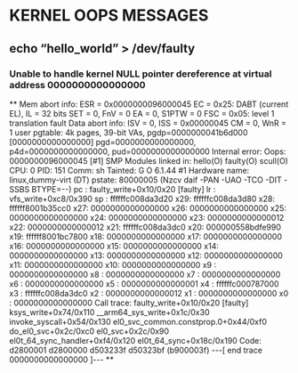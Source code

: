 # KERNEL OOPS MESSAGES
## echo “hello_world” > /dev/faulty
### Unable to handle kernel NULL pointer dereference at virtual address 0000000000000000
** Mem abort info:
  ESR = 0x0000000096000045
  EC = 0x25: DABT (current EL), IL = 32 bits
  SET = 0, FnV = 0
  EA = 0, S1PTW = 0
  FSC = 0x05: level 1 translation fault
Data abort info:
  ISV = 0, ISS = 0x00000045
  CM = 0, WnR = 1
user pgtable: 4k pages, 39-bit VAs, pgdp=0000000041b6d000
[0000000000000000] pgd=0000000000000000, p4d=0000000000000000, pud=0000000000000000
Internal error: Oops: 0000000096000045 [#1] SMP
Modules linked in: hello(O) faulty(O) scull(O)
CPU: 0 PID: 151 Comm: sh Tainted: G           O       6.1.44 #1
Hardware name: linux,dummy-virt (DT)
pstate: 80000005 (Nzcv daif -PAN -UAO -TCO -DIT -SSBS BTYPE=--)
pc : faulty_write+0x10/0x20 [faulty]
lr : vfs_write+0xc8/0x390
sp : ffffffc008da3d20
x29: ffffffc008da3d80 x28: ffffff8001b35cc0 x27: 0000000000000000
x26: 0000000000000000 x25: 0000000000000000 x24: 0000000000000000
x23: 0000000000000012 x22: 0000000000000012 x21: ffffffc008da3dc0
x20: 000000558bdfe990 x19: ffffff8001bc7800 x18: 0000000000000000
x17: 0000000000000000 x16: 0000000000000000 x15: 0000000000000000
x14: 0000000000000000 x13: 0000000000000000 x12: 0000000000000000
x11: 0000000000000000 x10: 0000000000000000 x9 : 0000000000000000
x8 : 0000000000000000 x7 : 0000000000000000 x6 : 0000000000000000
x5 : 0000000000000001 x4 : ffffffc000787000 x3 : ffffffc008da3dc0
x2 : 0000000000000012 x1 : 0000000000000000 x0 : 0000000000000000
Call trace:
 faulty_write+0x10/0x20 [faulty]
 ksys_write+0x74/0x110
 __arm64_sys_write+0x1c/0x30
 invoke_syscall+0x54/0x130
 el0_svc_common.constprop.0+0x44/0xf0
 do_el0_svc+0x2c/0xc0
 el0_svc+0x2c/0x90
 el0t_64_sync_handler+0xf4/0x120
 el0t_64_sync+0x18c/0x190
Code: d2800001 d2800000 d503233f d50323bf (b900003f) 
---[ end trace 0000000000000000 ]--- **

